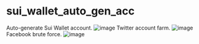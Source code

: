 # sui_wallet_auto_gen_acc
Auto-generate Sui Wallet account.
![image](https://github.com/dotanloc1998/sui_wallet_auto_gen_acc/assets/26130015/554559eb-515e-45c9-ab4d-f0d1c425558c)
Twitter account farm.
![image](https://github.com/dotanloc1998/sui_wallet_auto_gen_acc/assets/26130015/9d69eef0-2faf-4758-b4b8-b4704e53c76e)
Facebook brute force.
![image](https://github.com/dotanloc1998/sui_wallet_auto_gen_acc/assets/26130015/8c3e23ce-9ef8-4b58-8307-cbbf034bb797)
